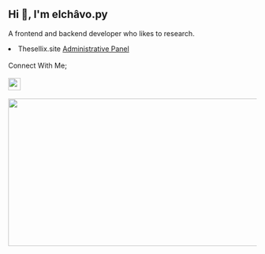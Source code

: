 ## Hi 👋, I'm elchâvo.py

A frontend and backend developer who likes to research.

<li> Thesellix.site  <a href="https://thesellix.site/">Administrative Panel</a></li>
<br>
Connect With Me;
<br><br>
<a href="https://discord.com/users/1067476859933179954"> <img src="https://img.icons8.com/dusk/38/000000/discord-logo.png" width="25" height="25"></a>
<br><br>
<center>
<img src="https://lanyard-profile-readme.vercel.app/api/1067476859933179954?hideDiscrim=true&idleMessage=Probably%20doing%20something%20else..." width="600" height="300">
</center>

